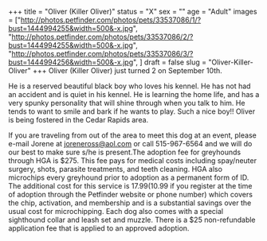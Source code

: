 +++
title = "Oliver (Killer Oliver)"
status = "X"
sex = ""
age = "Adult"
images = ["http://photos.petfinder.com/photos/pets/33537086/1/?bust=1444994255&width=500&-x.jpg",
"http://photos.petfinder.com/photos/pets/33537086/2/?bust=1444994255&width=500&-x.jpg",
"http://photos.petfinder.com/photos/pets/33537086/3/?bust=1444994256&width=500&-x.jpg",
]
draft = false
slug = "Oliver-Killer-Oliver"
+++
Oliver (Killer Oliver) just turned 2 on September 10th.

He is a reserved beautiful black boy who loves his kennel.  He has not had an accident and is quiet in his kennel.  He is learning the home life, and has a very spunky personality that will shine through when you talk to him.  He tends to want to smile and bark if he wants to play.  Such a nice boy!! Oliver is being fostered in the Cedar Rapids area.

If you are traveling from out of the area to meet this dog at an event, please e-mail Jorene at joreneross@aol.com or call 515-967-6564 and we will do our best to make sure s/he is present.The adoption fee for greyhounds through HGA is $275. This fee pays for medical costs including spay/neuter surgery, shots, parasite treatments, and teeth cleaning. HGA also microchips every greyhound prior to adoption as a permanent form of ID. The additional cost for this service is $17.99 ($10.99 if you register at the time of adoption through the Petfinder website or phone number) which covers the chip, activation, and membership and is a substantial savings over the usual cost for microchipping. Each dog also comes with a special sighthound collar and leash set and muzzle. There is a $25 non-refundable application fee that is applied to an approved adoption.
